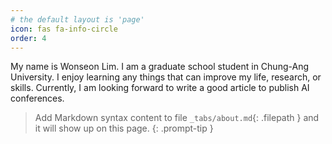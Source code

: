 ```yaml
---
# the default layout is 'page'
icon: fas fa-info-circle
order: 4
---
```


My name is Wonseon Lim. I am a graduate school student in Chung-Ang University. I enjoy learning any things that can improve my life, research, or skills. Currently, I am looking forward to write a good article to publish AI conferences.

> Add Markdown syntax content to file `_tabs/about.md`{: .filepath } and it will show up on this page.
{: .prompt-tip }
